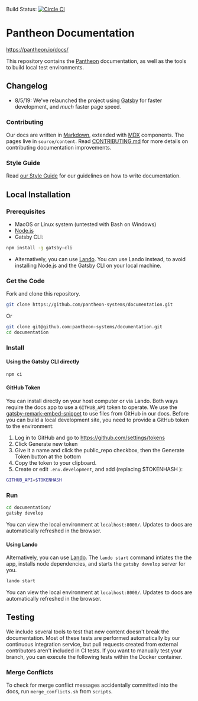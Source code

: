 Build Status: [![Circle CI](https://circleci.com/gh/pantheon-systems/documentation.svg?style=svg)](https://circleci.com/gh/pantheon-systems/documentation)


Pantheon Documentation
======================

https://pantheon.io/docs/

This repository contains the [Pantheon](https://pantheon.io) documentation, as well as the tools to build local test environments.

## Changelog

 - 8/5/19: We've relaunched the project using [Gatsby](https://www.gatsbyjs.org) for faster development, and _much_ faster page speed.

### Contributing
Our docs are written in [Markdown](https://daringfireball.net/projects/markdown/), extended with [MDX](https://github.com/mdx-js/mdx) components. The pages live in `source/content`. Read [CONTRIBUTING.md](<CONTRIBUTING.md>) for more details on contributing documentation improvements.

### Style Guide
Read [our Style Guide](https://pantheon.io/docs/style-guide/) for our guidelines on how to write documentation.

## Local Installation

### Prerequisites
  - MacOS or Linux system (untested with Bash on Windows)
  - [Node.js](https://nodejs.org/en/)
  - Gatsby CLI:

```bash
npm install -g gatsby-cli
```
   - Alternatively, you can use [Lando](https://docs.lando.dev). You can use Lando instead, to avoid installing Node.js and the Gatsby CLI on your local machine.

### Get the Code

Fork and clone this repository.

```bash
git clone https://github.com/pantheon-systems/documentation.git
```

Or

```bash
git clone git@github.com:pantheon-systems/documentation.git
cd documentation
```

### Install

#### Using the Gatsby CLI directly

```bash
npm ci
```

#### GitHub Token
You can install directly on your host computer or via Lando. Both ways require the docs app to use a `GITHUB_API` token to operate.
We use the [gatsby-remark-embed-snippet](https://github.com/gatsbyjs/gatsby/tree/master/packages/gatsby-remark-embed-snippet) to use files from GitHub in our docs. Before you can build a local development site, you need to provide a GitHub token to the environment:

1. Log in to GitHub and go to <https://github.com/settings/tokens>
1. Click Generate new token
1. Give it a name and click the public_repo checkbox, then the Generate Token button at the bottom
1. Copy the token to your clipboard.
1. Create or edit `.env.development`, and add (replacing $TOKENHASH ):

```bash
GITHUB_API=$TOKENHASH
```

### Run

```bash
cd documentation/
gatsby develop
```
You can view the local environment at `localhost:8000/`. Updates to docs are automatically refreshed in the browser.


#### Using Lando

Alternatively, you can use [Lando](https://gist.github.com/tormi/a8b8fc39f9481373b24dc94cb8d2ee31). The `lando start` command intiates the the app, installs node dependencies, and starts the `gatsby develop` server for you.

```bash
lando start
```

You can view the local environment at `localhost:8000/`. Updates to docs are automatically refreshed in the browser.


## Testing

We include several tools to test that new content doesn't break the documentation. Most of these tests are performed automatically by our continuous integration service, but pull requests created from external contributors aren't included in CI tests. If you want to manually test your branch, you can execute the following tests within the Docker container.

### Merge Conflicts

To check for merge conflict messages accidentally committed into the docs, run `merge_conflicts.sh` from `scripts`.

